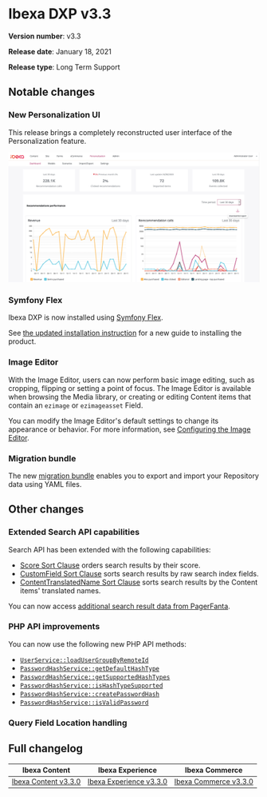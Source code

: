 # Ibexa DXP v3.3

**Version number**: v3.3

**Release date**: January 18, 2021

**Release type**: Long Term Support

## Notable changes

### New Personalization UI

This release brings a completely reconstructed user interface of the Personalization feature.

![Personalization dashboard](img/3.3_perso_ui.png "Personalization dashboard")

### Symfony Flex

Ibexa DXP is now installed using [Symfony Flex](https://symfony.com/doc/current/quick_tour/flex_recipes.html).

See [the updated installation instruction](../geting_started_install_ez_platform.md) for a new guide to installing the product.

### Image Editor

With the Image Editor, users can now perform basic image editing, such as cropping, flipping 
or setting a point of focus. 
The Image Editor is available when browsing the Media library, or creating or editing Content items 
that contain an `ezimage` or `ezimageasset` Field.

You can modify the Image Editor's default settings to change its appearance or behavior.
For more information, see [Configuring the Image Editor](../guide/image_editor.md).

### Migration bundle

The new [migration bundle](../guide/data_migration.md) enables you to export and import your Repository data using YAML files.

## Other changes

### Extended Search API capabilities

Search API has been extended with the following capabilities:

- [Score Sort Clause](../guide/search/sort_clause_reference/score_sort_clause.md) orders search results by their score.
- [CustomField Sort Clause](../guide/search/sort_clause_reference/customfield_sort_clause.md) sorts search results by raw search index fields.
- [ContentTranslatedName Sort Clause](../guide/search/sort_clause_reference/contenttranslatedname_sort_clause.md) sorts search results by the Content items' translated names.

You can now access [additional search result data from PagerFanta](../api/public_php_api_search.md#additional-search-result-data).

### PHP API improvements

You can now use the following new PHP API methods:

- [`UserService::loadUserGroupByRemoteId`](https://github.com/ezsystems/ezplatform-kernel/blob/master/eZ/Publish/API/Repository/UserService.php#L71)
- [`PasswordHashService::getDefaultHashType`](https://github.com/ezsystems/ezplatform-kernel/blob/master/eZ/Publish/API/Repository/PasswordHashService.php#L18)
- [`PasswordHashService::getSupportedHashTypes`](https://github.com/ezsystems/ezplatform-kernel/blob/master/eZ/Publish/API/Repository/PasswordHashService.php#L25)
- [`PasswordHashService::isHashTypeSupported`](https://github.com/ezsystems/ezplatform-kernel/blob/master/eZ/Publish/API/Repository/PasswordHashService.php#L30)
- [`PasswordHashService::createPasswordHash`](https://github.com/ezsystems/ezplatform-kernel/blob/master/eZ/Publish/API/Repository/PasswordHashService.php#L37)
- [`PasswordHashService::isValidPassword`](https://github.com/ezsystems/ezplatform-kernel/blob/master/eZ/Publish/API/Repository/PasswordHashService.php#L44)

### Query Field Location handling

## Full changelog

| Ibexa Content  | Ibexa Experience  | Ibexa Commerce |
|--------------|------------|------------|
| [Ibexa Content v3.3.0](https://github.com/ibexa/content/releases/tag/v3.3.0) | [Ibexa Experience v3.3.0](https://github.com/ibexa/experience/releases/tag/v3.3.0) | [Ibexa Commerce v3.3.0](https://github.com/ibexa/commerce/releases/tag/v3.3.0)
